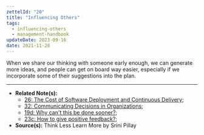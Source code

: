 ```yaml
---
zettelId: "20"
title: "Influencing Others"
tags:
  - influencing-others
  - management-handbook
updateDate: 2023-09-16
date: 2021-11-28
---
```


When we share our thinking with someone early enough, we can generate more ideas, and people can get on board way easier, especially if we incorporate some of their suggestions into the plan.

---

- **Related Note(s):**
  - [26: The Cost of Software Deployment and Continuous Delivery](/notes/26/);
  - [32: Communicating Decisions in Organizations](/notes/32/);
  - [19d: Why can't this be done sooner?](/notes/19d/);
  - [23c: How to give positive feedback?](/notes/23c/);
- **Source(s):** Think Less Learn More by Srini Pillay
